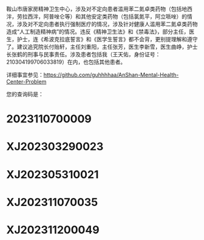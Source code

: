 鞍山市唐家房精神卫生中心，涉及对不定向患者滥用苯二氮卓类药物（包括地西泮，劳拉西泮，阿普唑仑等）和其他安定类药物（包括氯氮平，阿立哌唑）的情况，涉及对不定向患者执行强制医疗的情况，涉及针对健康人滥用苯二氮卓类药物造成“人工制造精神病”的情况。违反《精神卫生法》和《禁毒法》，部分主任，医生，护士，连《希波克拉底誓言》和《医学生誓言》都不会背，更别提理解和遵守了。建议追究院长付贻轩，主任刘重阳，主任张芳，医生李新雪，医生曲峥，护士长张鹤的刑事与民事责任。涉及患者包括我（王天佑，身份证号：210304199706033819）在内，也包括其他患者。

详细事宜参见：https://github.com/guhhhhaa/AnShan-Mental-Health-Center-Problem

您的查询码是：

# 2023110700009

# XJ202303290023

# XJ202305310021

# XJ202311070035

# XJ202311200049

